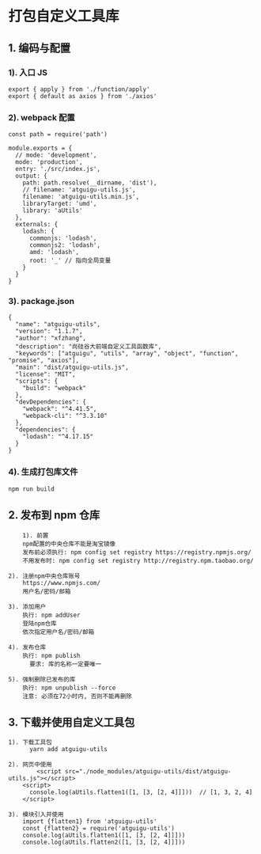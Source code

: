 # 打包自定义工具库

## 1. 编码与配置

### 1). 入口 JS

    export { apply } from './function/apply'
    export { default as axios } from './axios'


### 2). webpack 配置

    const path = require('path')

    module.exports = {
      // mode: 'development',
      mode: 'production',
      entry: './src/index.js',
      output: {
        path: path.resolve(__dirname, 'dist'),
        // filename: 'atguigu-utils.js',
        filename: 'atguigu-utils.min.js',
        libraryTarget: 'umd',
        library: 'aUtils'
      },
      externals: {
        lodash: {
          commonjs: 'lodash',
          commonjs2: 'lodash',
          amd: 'lodash',
          root: '_' // 指向全局变量
        }
      }
    }

### 3). package.json

    {
      "name": "atguigu-utils",
      "version": "1.1.7",
      "author": "xfzhang",
      "description": "尚硅谷大前端自定义工具函数库",
      "keywords": ["atguigu", "utils", "array", "object", "function", "promise", "axios"],
      "main": "dist/atguigu-utils.js",
      "license": "MIT",
      "scripts": {
        "build": "webpack"
      },
      "devDependencies": {
        "webpack": "^4.41.5",
        "webpack-cli": "^3.3.10"
      },
      "dependencies": {
        "lodash": "^4.17.15"
      }
    }

### 4). 生成打包库文件

    npm run build

## 2. 发布到 npm 仓库

    	1). 前置
        npm配置的中央仓库不能是淘宝镜像
        发布前必须执行: npm config set registry https://registry.npmjs.org/
        不用发布时: npm config set registry http://registry.npm.taobao.org/

    2). 注册npm中央仓库账号
        https://www.npmjs.com/
        用户名/密码/邮箱

    3). 添加用户
        执行: npm addUser
        登陆npm仓库
        依次指定用户名/密码/邮箱

    4). 发布仓库
        执行: npm publish
          要求: 库的名称一定要唯一

    5). 强制删除已发布的库
        执行: npm unpublish --force
        注意: 必须在72小时内, 否则不能再删除

## 3. 下载并使用自定义工具包

    1). 下载工具包
          yarn add atguigu-utils

    2). 网页中使用
    	    <script src="./node_modules/atguigu-utils/dist/atguigu-utils.js"></script>
        <script>
          console.log(aUtils.flatten1([1, [3, [2, 4]]]))  // [1, 3, 2, 4]
        </script>

    3). 模块引入并使用
        import {flatten1} from 'atguigu-utils'
        const {flatten2} = require('atguigu-utils')
        console.log(aUtils.flatten1([1, [3, [2, 4]]]))
        console.log(aUtils.flatten2([1, [3, [2, 4]]]))
